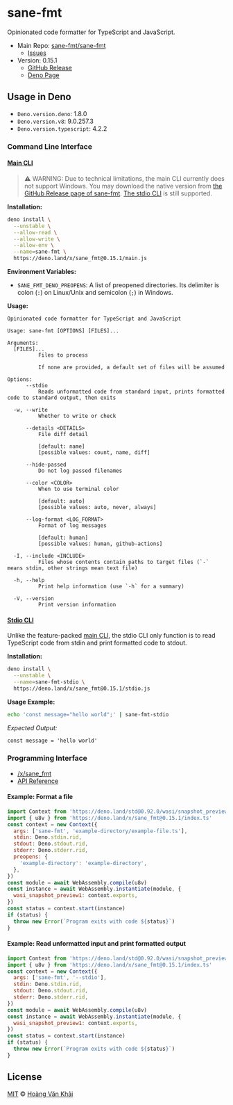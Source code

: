 # sane-fmt

Opinionated code formatter for TypeScript and JavaScript.

* Main Repo: [sane-fmt/sane-fmt](https://github.com/sane-fmt/sane-fmt)
  * [Issues](https://github.com/sane-fmt/sane-fmt/issues)
* Version: 0.15.1
  - [GitHub Release](https://github.com/sane-fmt/sane-fmt/releases/tag/0.15.1)
  - [Deno Page](https://deno.land/x/sane_fmt@0.15.1)

## Usage in Deno

* `Deno.version.deno`: 1.8.0
* `Deno.version.v8`: 9.0.257.3
* `Deno.version.typescript`: 4.2.2

### Command Line Interface

#### [Main CLI](https://deno.land/x/sane_fmt@0.15.1/main.js)

> ⚠ WARNING: Due to technical limitations, the main CLI currently does not support Windows. You may download the native version from [the GitHub Release page of sane-fmt](https://github.com/sane-fmt/sane-fmt/releases). [The stdio CLI](#stdio-cli) is still supported.

**Installation:**

```sh
deno install \
  --unstable \
  --allow-read \
  --allow-write \
  --allow-env \
  --name=sane-fmt \
  https://deno.land/x/sane_fmt@0.15.1/main.js
```

**Environment Variables:**

* `SANE_FMT_DENO_PREOPENS`: A list of preopened directories. Its delimiter is colon (`:`) on Linux/Unix and semicolon (`;`) in Windows.

**Usage:**

```
Opinionated code formatter for TypeScript and JavaScript

Usage: sane-fmt [OPTIONS] [FILES]...

Arguments:
  [FILES]...
          Files to process

          If none are provided, a default set of files will be assumed

Options:
      --stdio
          Reads unformatted code from standard input, prints formatted code to standard output, then exits

  -w, --write
          Whether to write or check

      --details <DETAILS>
          File diff detail

          [default: name]
          [possible values: count, name, diff]

      --hide-passed
          Do not log passed filenames

      --color <COLOR>
          When to use terminal color

          [default: auto]
          [possible values: auto, never, always]

      --log-format <LOG_FORMAT>
          Format of log messages

          [default: human]
          [possible values: human, github-actions]

  -I, --include <INCLUDE>
          Files whose contents contain paths to target files (`-` means stdin, other strings mean text file)

  -h, --help
          Print help information (use `-h` for a summary)

  -V, --version
          Print version information

```

#### [Stdio CLI](https://deno.land/x/sane_fmt@0.15.1/stdio.js)

Unlike the feature-packed [main CLI](#main-cli), the stdio CLI only function is to read TypeScript code from stdin and print formatted code to stdout.

**Installation:**

```sh
deno install \
  --unstable \
  --name=sane-fmt-stdio \
  https://deno.land/x/sane_fmt@0.15.1/stdio.js
```

**Usage Example:**

```sh
echo 'const message="hello world";' | sane-fmt-stdio
```

_Expected Output:_

```txt
const message = 'hello world'
```

### Programming Interface

* [/x/sane_fmt](https://deno.land/x/sane_fmt@0.15.1/index.ts)
* [API Reference](https://doc.deno.land/https/deno.land//x/sane_fmt@0.15.1/index.ts)

#### Example: Format a file

```javascript
import Context from 'https://deno.land/std@0.92.0/wasi/snapshot_preview1.ts'
import { u8v } from 'https://deno.land/x/sane_fmt@0.15.1/index.ts'
const context = new Context({
  args: ['sane-fmt', 'example-directory/example-file.ts'],
  stdin: Deno.stdin.rid,
  stdout: Deno.stdout.rid,
  stderr: Deno.stderr.rid,
  preopens: {
    'example-directory': 'example-directory',
  },
})
const module = await WebAssembly.compile(u8v)
const instance = await WebAssembly.instantiate(module, {
  wasi_snapshot_preview1: context.exports,
})
const status = context.start(instance)
if (status) {
  throw new Error(`Program exits with code ${status}`)
}
```

#### Example: Read unformatted input and print formatted output

```javascript
import Context from 'https://deno.land/std@0.92.0/wasi/snapshot_preview1.ts'
import { u8v } from 'https://deno.land/x/sane_fmt@0.15.1/index.ts'
const context = new Context({
  args: ['sane-fmt', '--stdio'],
  stdin: Deno.stdin.rid,
  stdout: Deno.stdout.rid,
  stderr: Deno.stderr.rid,
})
const module = await WebAssembly.compile(u8v)
const instance = await WebAssembly.instantiate(module, {
  wasi_snapshot_preview1: context.exports,
})
const status = context.start(instance)
if (status) {
  throw new Error(`Program exits with code ${status}`)
}
```

## License

[MIT](https://git.io/JY6mh) © [Hoàng Văn Khải](https://ksxgithub.github.io/)
